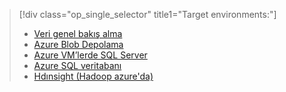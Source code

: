 > [!div class="op_single_selector" title1="Target environments:"]
> * [Veri genel bakış alma](../articles/machine-learning/team-data-science-process/ingest-data.md)
> * [Azure Blob Depolama](../articles/machine-learning/team-data-science-process/move-azure-blob.md)
> * [Azure VM’lerde SQL Server](../articles/machine-learning/team-data-science-process/move-sql-server-virtual-machine.md)
> * [Azure SQL veritabanı](../articles/machine-learning/team-data-science-process/move-sql-azure.md)
> * [Hdınsight (Hadoop azure'da)](../articles/machine-learning/team-data-science-process/move-hive-tables.md)
> 
> 

